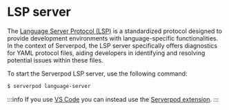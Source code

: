 # LSP server

The [Language Server Protocol (LSP)](https://microsoft.github.io/language-server-protocol/) is a standardized protocol designed to provide development environments with language-specific functionalities. In the context of Serverpod, the LSP server specifically offers diagnostics for YAML protocol files, aiding developers in identifying and resolving potential issues within these files.

To start the Serverpod LSP server, use the following command:

```bash
$ serverpod language-server
```

:::info
If you use [VS Code](https://code.visualstudio.com/) you can instead use the [Serverpod extension](https://marketplace.visualstudio.com/items?itemName=serverpod.serverpod).
:::

